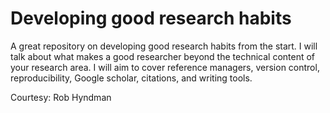 # Developing good research habits

A great repository on developing good research habits from the start. I will talk about what makes a good researcher beyond the technical content of your research area. I will aim to cover reference managers, version control, reproducibility, Google scholar, citations, and writing tools.

Courtesy: Rob Hyndman

